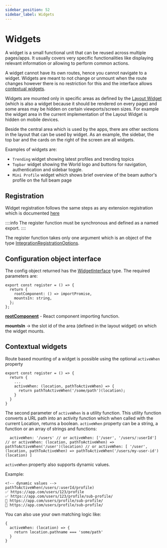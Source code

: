 ```yaml
---
sidebar_position: 52
sidebar_label: Widgets
---
```


# Widgets

A widget is a small functional unit that can be reused across multiple pages/apps. It usually covers very specific functionalities like displaying relevant information or allowing to perform common actions.

A widget cannot have its own routes, hence you cannot navigate to a widget. Widgets are meant to not change or unmount when the route changes however there is no restriction for this and the interface allows [contextual widgets](#contextual-widgets).

Widgets are mounted only in specific areas as defined by the [Layout Widget](../layout-widget.md) (which is also a widget because it should be rendered on every page) and some areas may be hidden on certain viewports/screen sizes. For example the widget area in the current implementation of the Layout Widget is hidden on mobile devices.

Beside the central area which is used by the apps, there are other sections in the layout that can be used by widget. As an example, the sidebar, the top bar and the cards on the right of the screen are all widgets.

Examples of widgets are:

- `Trending` widget showing latest profiles and trending topics
- `Topbar` widget showing the World logo and buttons for navigation, authentication and sidebar toggle.
- `Mini Profile` widget which shows brief overview of the beam author's profile on the full beam page

## Registration

Widget registration follows the same steps as any extension registration which is documented [here](./index.md#the-registration-part)

::::info
The register function must be synchronous and defined as a named export.
::::

The register function takes only one argument which is an object of the type [IntegrationRegistrationOptions](https://github.com/AKASHAorg/akasha-core/blob/next/libs/typings/src/ui/app-loader.ts).

## Configuration object interface

The config object returned has the [WidgetInterface](https://github.com/AKASHAorg/akasha-core/blob/next/libs/typings/src/ui/widgets.ts#L17-L19) type. The required parameters are:

```tsx
export const register = () => {
  return {
    rootComponent: () => importPromise,
    mountsIn: string,
  };
};
```

**[rootComponent](./app-loader.md)** - React component importing function.

**mountsIn** -> the slot id of the area (defined in the layout widget) on which the widget mounts.

## Contextual widgets

Route based mounting of a widget is possible using the optional `activeWhen` property

```tsx
export const register = () => {
  return {
    ...
    activeWhen: (location, pathToActiveWhen) => {
      return pathToActiveWhen('/some/path')(location);
    }
  }
}
```

The second parameter of `activeWhen` is a utility function. This utility function converts a URL path into an activity function which when called with the current Location, returns a boolean.
`activeWhen` property can be a string, a function or an array of strings and functions:

`  activeWhen: '/users'
  // or
  activeWhen: ['/user', '/users/:userId']
  // or
  activeWhen: (location, pathToActiveWhen) => pathToActiveWhen('/user')(location)
  // or
  activeWhen: [
    '/user',
    (location, pathToActiveWhen) => pathToActiveWhen('/users/my-user-id')(location)
  ]`

`activeWhen` property also supports dynamic values.

Example:

```
<!-- dynamic values -->
pathToActiveWhen(/users/:userId/profile)
✅ https://app.com/users/123/profile
✅ https://app.com/users/123/profile/sub-profile/
🚫 https://app.com/users/profile/sub-profile/
🚫 https://app.com/users/profile/sub-profile/
```

You can also use your own matching logic like:

```
{
  activeWhen: (location) => {
    return location.pathname === 'some/path'
  }
}
```
